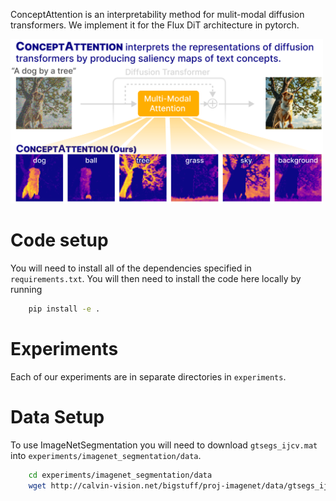 
ConceptAttention is an interpretability method for mulit-modal diffusion transformers. We implement it for the Flux DiT architecture in pytorch. 

<img src="teaser.png" alt="Teaser Image" width="500"/>

# Code setup

You will need to install all of the dependencies specified in `requirements.txt`. You will then need to install the code here locally by running
```bash
    pip install -e .
```
# Experiments

Each of our experiments are in separate directories in `experiments`. 

# Data Setup
To use ImageNetSegmentation you will need to download `gtsegs_ijcv.mat` into `experiments/imagenet_segmentation/data`. 

```bash
    cd experiments/imagenet_segmentation/data
    wget http://calvin-vision.net/bigstuff/proj-imagenet/data/gtsegs_ijcv.mat
```